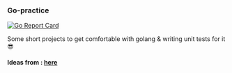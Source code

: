### Go-practice

[![Go Report Card](https://goreportcard.com/badge/github.com/rajprakash00/Gopractice)](https://goreportcard.com/report/github.com/rajprakash00/Gopractice)

Some short projects to get comfortable with golang & writing unit tests for it:sunglasses:

#### Ideas from : [here](https://gophercises.com/)
